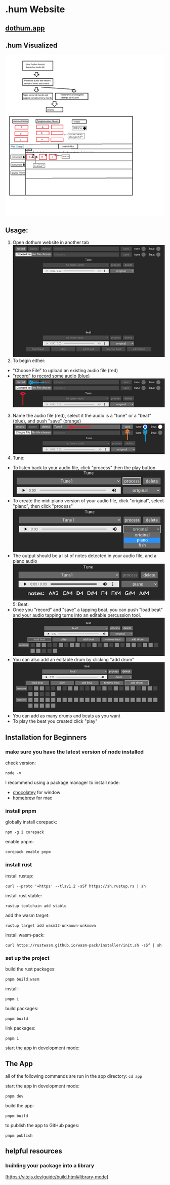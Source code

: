 # .hum Website

## [dothum.app](https://dothum.app/)

## .hum Visualized

![Idea:](/.hum-visulaized.png)


## Usage:
1. Open dothum website in another tab
![I1:](/images/Orginal1.0.png)
2. To begin either: 
- "Choose File" to upload an existing audio file (red)
- "record" to record some audio (blue)
![I2](/images/Orginal2.0.png)
3. Name the audio file (red), select it the audio is a "tune" or a "beat" (blue), and push "save" (orange)
![I3](/images/Orginal3.0.png)
4. Tune:
- To listen back to your audio file, click "process" then the play button
![I4](/images/Orginal4.0.png)
- To create the midi piano version of your audio file, click "original", select "piano", then click "process"
![I5](/images/Orginal5.0.png)
- The output should be a list of notes detected in your audio file, and a piano audio
![I6](/images/Orginal6.0.png)
5: Beat:
- Once you "record" and "save" a tapping beat, you can push "load beat" and your audio tapping turns into an editable percussion tool.
![I7](/images/Orginal7.0.png)
- You can also add an editable drum by clicking "add drum"
![I8](/images/Orginal8.0.png)
- You can add as many drums and beats as you want
- To play the beat you created click "play" 





## Installation for Beginners

### make sure you have the latest version of node installed

check version:

`node -v`

I recommend using a package manager to install node:

- [chocolatey](https://chocolatey.org/) for window
- [homebrew](https://brew.sh/) for mac

### install pnpm

globally install corepack:

`npm -g i corepack`

enable pnpm:

`corepack enable pnpm`

### install rust

install rustup:

`curl --proto '=https' --tlsv1.2 -sSf https://sh.rustup.rs | sh`

install rust stable:

`rustup toolchain add stable`

add the wasm target:

`rustup target add wasm32-unknown-unknown`

install wasm-pack:

`curl https://rustwasm.github.io/wasm-pack/installer/init.sh -sSf | sh`

### set up the project

build the rust packages:

`pnpm build:wasm`

install:

`pnpm i`

build packages:

`pnpm build`

link packages:

`pnpm i`

start the app in development mode:

## The App

all of the following commands are run in the app directory: `cd app`

start the app in development mode:

`pnpm dev`

build the app:

`pnpm build`

to publish the app to GitHub pages:

`pnpm publish`

## helpful resources

### building your package into a library

[https://vitejs.dev/guide/build.html#library-mode]
